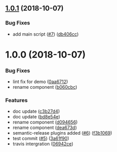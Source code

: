 ## [1.0.1](https://github.com/mhmtztmr/react-dialpad/compare/v1.0.0...v1.0.1) (2018-10-07)


### Bug Fixes

* add main script ([#7](https://github.com/mhmtztmr/react-dialpad/issues/7)) ([db406cc](https://github.com/mhmtztmr/react-dialpad/commit/db406cc))

# 1.0.0 (2018-10-07)


### Bug Fixes

* lint fix for demo ([0aa6712](https://github.com/mhmtztmr/react-dialpad/commit/0aa6712))
* rename component ([b060cbc](https://github.com/mhmtztmr/react-dialpad/commit/b060cbc))


### Features

* doc update ([c3b27d4](https://github.com/mhmtztmr/react-dialpad/commit/c3b27d4))
* doc update ([bd8e54e](https://github.com/mhmtztmr/react-dialpad/commit/bd8e54e))
* rename component ([d094656](https://github.com/mhmtztmr/react-dialpad/commit/d094656))
* rename component ([dea673d](https://github.com/mhmtztmr/react-dialpad/commit/dea673d))
* semantic-release plugins added ([#6](https://github.com/mhmtztmr/react-dialpad/issues/6)) ([f3b1069](https://github.com/mhmtztmr/react-dialpad/commit/f3b1069))
* test commit ([#5](https://github.com/mhmtztmr/react-dialpad/issues/5)) ([3a61f90](https://github.com/mhmtztmr/react-dialpad/commit/3a61f90))
* travis intergration ([06942ce](https://github.com/mhmtztmr/react-dialpad/commit/06942ce))
